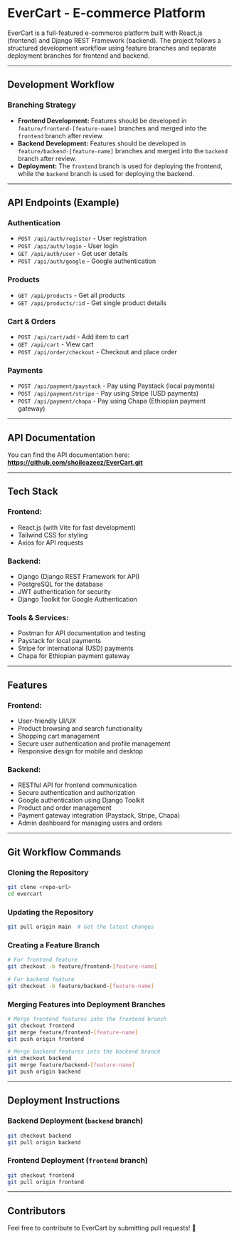 # EverCart - E-commerce Platform

EverCart is a full-featured e-commerce platform built with React.js (frontend) and Django REST Framework (backend). The project follows a structured development workflow using feature branches and separate deployment branches for frontend and backend.

---

## **Development Workflow**

### **Branching Strategy**
- **Frontend Development:** Features should be developed in `feature/frontend-[feature-name]` branches and merged into the `frontend` branch after review.
- **Backend Development:** Features should be developed in `feature/backend-[feature-name]` branches and merged into the `backend` branch after review.
- **Deployment:** The `frontend` branch is used for deploying the frontend, while the `backend` branch is used for deploying the backend.

---

## **API Endpoints (Example)**

### **Authentication**
- `POST /api/auth/register` - User registration
- `POST /api/auth/login` - User login
- `GET /api/auth/user` - Get user details
- `POST /api/auth/google` - Google authentication

### **Products**
- `GET /api/products` - Get all products
- `GET /api/products/:id` - Get single product details

### **Cart & Orders**
- `POST /api/cart/add` - Add item to cart
- `GET /api/cart` - View cart
- `POST /api/order/checkout` - Checkout and place order

### **Payments**
- `POST /api/payment/paystack` - Pay using Paystack (local payments)
- `POST /api/payment/stripe` - Pay using Stripe (USD payments)
- `POST /api/payment/chapa` - Pay using Chapa (Ethiopian payment gateway)

---

## **API Documentation**
You can find the API documentation here: **https://github.com/shoileazeez/EverCart.git**

---

## **Tech Stack**

### **Frontend:**
- React.js (with Vite for fast development)
- Tailwind CSS for styling
- Axios for API requests

### **Backend:**
- Django (Django REST Framework for API)
- PostgreSQL for the database
- JWT authentication for security
- Django Toolkit for Google Authentication

### **Tools & Services:**
- Postman for API documentation and testing
- Paystack for local payments
- Stripe for international (USD) payments
- Chapa for Ethiopian payment gateway

---

## **Features**

### **Frontend:**
- User-friendly UI/UX
- Product browsing and search functionality
- Shopping cart management
- Secure user authentication and profile management
- Responsive design for mobile and desktop

### **Backend:**
- RESTful API for frontend communication
- Secure authentication and authorization
- Google authentication using Django Toolkit
- Product and order management
- Payment gateway integration (Paystack, Stripe, Chapa)
- Admin dashboard for managing users and orders

---

## **Git Workflow Commands**

### **Cloning the Repository**
```sh
git clone <repo-url>
cd evercart
```

### **Updating the Repository**
```sh
git pull origin main  # Get the latest changes
```

### **Creating a Feature Branch**
```sh
# For frontend feature
git checkout -b feature/frontend-[feature-name]

# For backend feature
git checkout -b feature/backend-[feature-name]
```

### **Merging Features into Deployment Branches**
```sh
# Merge frontend features into the frontend branch
git checkout frontend
git merge feature/frontend-[feature-name]
git push origin frontend

# Merge backend features into the backend branch
git checkout backend
git merge feature/backend-[feature-name]
git push origin backend
```

---

## **Deployment Instructions**

### **Backend Deployment (`backend` branch)**
```sh
git checkout backend
git pull origin backend
```

### **Frontend Deployment (`frontend` branch)**
```sh
git checkout frontend
git pull origin frontend
```

---

## **Contributors**
Feel free to contribute to EverCart by submitting pull requests! 🚀


